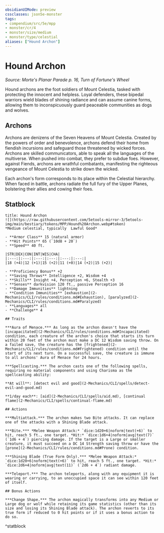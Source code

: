 ```yaml
---
obsidianUIMode: preview
cssclasses: json5e-monster
tags:
- compendium/src/5e/mpp
- monster/cr/4
- monster/size/medium
- monster/type/celestial
aliases: ["Hound Archon"]
---
```

# Hound Archon
*Source: Morte's Planar Parade p. 16, Turn of Fortune's Wheel*  

Hound archons are the foot soldiers of Mount Celestia, tasked with protecting the innocent and helpless. Loyal defenders, these bipedal warriors wield blades of shining radiance and can assume canine forms, allowing them to inconspicuously guard peaceable communities as dogs and wolves.

## Archons

Archons are denizens of the Seven Heavens of Mount Celestia. Created by the powers of order and benevolence, archons defend their home from fiendish incursions and safeguard those threatened by wicked forces. Archons are skilled communicators, able to speak all the languages of the multiverse. When pushed into combat, they prefer to subdue foes. However, against Fiends, archons are wrathful combatants, manifesting the righteous vengeance of Mount Celestia to strike down the wicked.

Each archon's form corresponds to its place within the Celestial hierarchy. When faced in battle, archons radiate the full fury of the Upper Planes, bolstering their allies and cowing their foes.

## Statblock

```ad-statblock
title: Hound Archon
![](https://raw.githubusercontent.com/5etools-mirror-3/5etools-img/main/bestiary/tokens/MPP/Hound%20Archon.webp#token)
*Medium celestial, typically  Lawful Good*

- **Armor Class** 15 (natural armor)
- **Hit Points** 65 (`10d8 + 20`)
- **Speed** 40 ft.

|STR|DEX|CON|INT|WIS|CHA|
|:---:|:---:|:---:|:---:|:---:|:---:|
|18 (+4)|12 (+1)|15 (+2)|11 (+0)|14 (+2)|15 (+2)|

- **Proficiency Bonus** +2
- **Saving Throws** Intelligence +2, Wisdom +4
- **Skills** Insight +4, Perception +6, Stealth +3
- **Senses** darkvision 120 ft., passive Perception 16
- **Damage Immunities** lightning
- **Condition Immunities** [exhaustion](2-Mechanics/CLI/rules/conditions.md#Exhaustion), [paralyzed](2-Mechanics/CLI/rules/conditions.md#Paralyzed)
- **Languages** all
- **Challenge** 4

## Traits

***Aura of Menace.*** As long as the archon doesn't have the [incapacitated](2-Mechanics/CLI/rules/conditions.md#Incapacitated) condition, each creature of the archon's choice that starts its turn within 20 feet of the archon must make a DC 12 Wisdom saving throw. On a failed save, the creature has the [frightened](2-Mechanics/CLI/rules/conditions.md#Frightened) condition until the start of its next turn. On a successful save, the creature is immune to all archons' Aura of Menace for 24 hours.

***Spellcasting.*** The archon casts one of the following spells, requiring no material components and using Charisma as the spellcasting ability:

**At will**: [detect evil and good](2-Mechanics/CLI/spells/detect-evil-and-good.md)

**1/day each**: [aid](2-Mechanics/CLI/spells/aid.md), [continual flame](2-Mechanics/CLI/spells/continual-flame.md)

## Actions

***Multiattack.*** The archon makes two Bite attacks. It can replace one of the attacks with a Shining Blade attack.

***Bite.*** *Melee Weapon Attack:* `dice:1d20+6|noform|text(+6)` to hit, reach 5 ft., one target. *Hit:* `dice:1d6+4|noform|avg|text(7)` (`1d6 + 4`) piercing damage. If the target is a Large or smaller creature, it must succeed on a DC 14 Strength saving throw or have the [prone](2-Mechanics/CLI/rules/conditions.md#Prone) condition.

***Shining Blade (True Form Only).*** *Melee Weapon Attack:* `dice:1d20+6|noform|text(+6)` to hit, reach 5 ft., one target. *Hit:* `dice:2d6+4|noform|avg|text(11)` (`2d6 + 4`) radiant damage.

***Teleport.*** The archon teleports, along with any equipment it is wearing or carrying, to an unoccupied space it can see within 120 feet of itself.

## Bonus Actions

***Change Shape.*** The archon magically transforms into any Medium or Large dog or wolf while retaining its game statistics (other than its size and losing its Shining Blade attack). The archon reverts to its true form if reduced to 0 hit points or if it uses a bonus action to do so.
```
^statblock